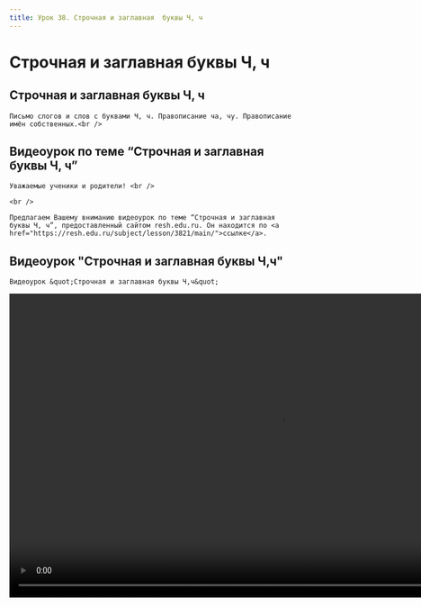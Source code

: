 ```yaml
---
title: Урок 38. Строчная и заглавная  буквы Ч, ч
---
```


# Строчная и заглавная  буквы Ч, ч

## Строчная и заглавная буквы Ч, ч

<p>
	Письмо слогов и слов с буквами Ч, ч. Правописание ча, чу. Правописание имён собственных.<br />
</p>

## Видеоурок по теме “Строчная и заглавная буквы Ч, ч”

<p>
	Уважаемые ученики и родители! <br /> 
</p>
<p>
	<br /> 
</p>
<p>
	Предлагаем Вашему вниманию видеоурок по теме “Строчная и заглавная буквы Ч, ч”, предоставленный сайтом resh.edu.ru. Он находится по <a href="https://resh.edu.ru/subject/lesson/3821/main/">ссылке</a>.
</p>

## Видеоурок "Строчная и заглавная буквы Ч,ч"

<p>
	Видеоурок &quot;Строчная и заглавная буквы Ч,ч&quot;
</p>


<video width="960" height="540" controls>
  <source src="https://vod-progressive.akamaized.net/exp=1667466180~acl=%2Fvimeo-prod-skyfire-std-us%2F01%2F444%2F13%2F327224429%2F1281522348.mp4~hmac=afe0a84773bc725d115873fa33f0f042abf14967e44474a653673e4e8ad30fec/vimeo-prod-skyfire-std-us/01/444/13/327224429/1281522348.mp4" type="video/mp4">
Your browser does not support the video tag.
</video>
